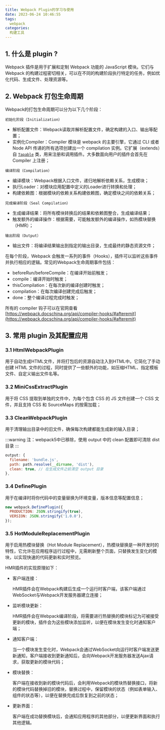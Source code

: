 ```yaml
---
title: Webpack Plugin的学习与使用
date: 2023-06-24 10:46:55
tags: 
  webpack
categories:
  构建工具
---
```


<!-- Webpack Loader是Webpack的一个重要概念，它用于对模块的源代码进行转换和处理。在Webpack的构建过程中，Loader负责将不同类型的文件转换为可以被Webpack理解和处理的模块。 -->

<!-- more -->

## 1. 什么是 plugin ?

Webpack 插件是用于扩展和定制 Webpack 功能的 JavaScript 模块。它们与 Webpack 的构建过程密切相关，可以在不同的构建阶段执行特定的任务，例如优化代码、生成文件、处理资源等。

## 2. Webpack 打包生命周期

Webpack的打包生命周期可以分为以下几个阶段：

``初始化阶段（Initialization）  ``

  - 解析配置文件：Webpack读取并解析配置文件，确定构建的入口、输出等配置；
  - 实例化Compiler：Compiler 模块是 webpack 的主要引擎，它通过 CLI 或者 Node API 传递的所有选项创建出一个 compilation 实例。它扩展（extends）自 [``Tapable``](https://github.com/webpack/tapable) 类，用来注册和调用插件。大多数面向用户的插件会首先在 Compiler 上注册；
  

``编译阶段（Compilation）``

  - 编译模块：Webpack根据入口文件，递归地解析依赖关系，生成模块；
  - 执行Loader：对模块应用配置中定义的Loader进行转换和处理；
  - 构建依赖图：根据模块的依赖关系构建依赖图，确定模块之间的依赖关系；

``完成编译阶段（Seal Compilation）``

  - 生成编译结果：将所有模块转换后的结果和依赖图整合，生成编译结果；
  - 触发额外的编译操作：根据需要，可能触发额外的编译操作，如热模块替换（HMR）；

``输出阶段（Output）``

  - 输出文件：将编译结果输出到指定的输出目录，生成最终的静态资源文件；

  在每个阶段，Webpack 会触发一系列的事件（Hooks），插件可以监听这些事件并执行相应的逻辑。常见的Webpack生命周期事件包括：

  - beforeRun/beforeCompile：在编译开始前触发；
  - compile：编译开始时触发；
  - thisCompilation：在每次新的编译创建时触发；
  - compilation：在每次编译创建完成后触发；
  - done：整个编译过程完成时触发；

  所有的 compiler 钩子可以在官网查看 [https://webpack.docschina.org/api/compiler-hooks/#afteremit](https://webpack.docschina.org/api/compiler-hooks/#afteremit)

## 3. 常用 plugin 及其配置应用

### 3.1 HtmlWebpackPlugin

用于自动生成HTML文件，并将打包后的资源自动注入到HTML中。它简化了手动创建 HTML 文件的过程，同时提供了一些额外的功能，如压缩HTML、指定模板文件、自定义输出文件名等。


### 3.2 MiniCssExtractPlugin

用于将 CSS 提取到单独的文件中，为每个包含 CSS 的 JS 文件创建一个 CSS 文件，并且支持 CSS 和 SourceMaps 的按需加载；

### 3.3 CleanWebpackPlugin

用于清理输出目录中的旧文件，确保每次构建都能生成新的输入目录；

:::warning
注：webpack5中已移除，使用 output 中的 clean 配置即可清除 dist 目录 
:::

```javascript
output: {
  filename: 'bundle.js',
  path: path.resolve(__dirname, 'dist'),
  clean: true, // 在生成文件之前清空 output 目录
},
```

### 3.4 DefinePlugin

用于在编译时将你代码中的变量替换为环境变量，版本信息等配置信息；

```javascript
new webpack.DefinePlugin({
  PRODUCTION: JSON.stringify(true),
  VERSION: JSON.stringify('1.0.0'),
});
```

### 3.5 HotModuleReplacementPlugin

用于启用热模块替换（Hot Module Replacement），热模块替换是一种开发时的特性，它允许在应用程序运行过程中，无需刷新整个页面，只替换发生变化的模块，以实现快速的代码更新和实时预览。

HMR插件的实现原理如下：

- 客户端连接：

  HMR插件会在Webpack构建后生成一个运行时客户端，该客户端通过WebSocket与Webpack开发服务器建立连接；

- 监听模块更新：

  HMR插件会在Webpack编译阶段，将需要进行热替换的模块标记为可被接受更新的模块，插件会为这些模块添加监听，以便在模块发生变化时通知客户端；

- 通知客户端：

  当一个模块发生变化时，Webpack会通过WebSocket向运行时客户端发送更新通知，客户端接收到更新通知后，会向Webpack开发服务器发送Ajax请求，获取更新的模块代码；

- 模块替换：

  客户端在接收到新的模块代码后，会利用Webpack的模块热替换接口，将新的模块代码替换掉旧的模块，替换过程中，保留模块的状态（例如表单输入、组件的状态等），以便在替换完成后恢复到之前的状态；

- 更新界面：

  客户端在成功替换模块后，会通知应用程序的其他部分，以便更新界面和执行其他逻辑。